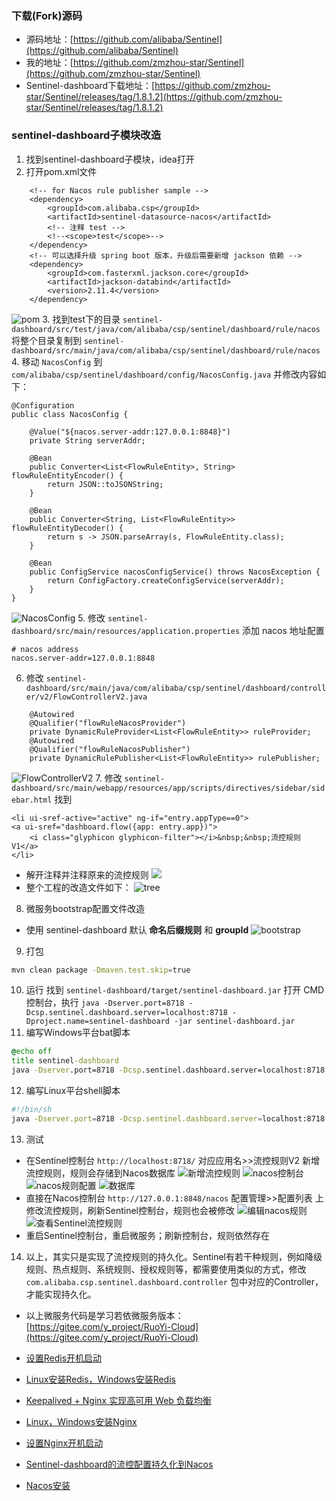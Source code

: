### 下载(Fork)源码
- 源码地址：[https://github.com/alibaba/Sentinel](https://github.com/alibaba/Sentinel)
- 我的地址：[https://github.com/zmzhou-star/Sentinel](https://github.com/zmzhou-star/Sentinel)
- Sentinel-dashboard下载地址​：[https://github.com/zmzhou-star/Sentinel/releases/tag/1.8.1.2](https://github.com/zmzhou-star/Sentinel/releases/tag/1.8.1.2)
### sentinel-dashboard子模块改造
1. 找到sentinel-dashboard子模块，idea打开
2. 打开pom.xml文件
```
    <!-- for Nacos rule publisher sample -->
    <dependency>
        <groupId>com.alibaba.csp</groupId>
        <artifactId>sentinel-datasource-nacos</artifactId>
        <!-- 注释 test -->
        <!--<scope>test</scope>-->
    </dependency>
    <!-- 可以选择升级 spring boot 版本，升级后需要新增 jackson 依赖 -->
    <dependency>
        <groupId>com.fasterxml.jackson.core</groupId>
        <artifactId>jackson-databind</artifactId>
        <version>2.11.4</version>
    </dependency>
```
![pom](imgs/pom.png)
3. 找到test下的目录 `sentinel-dashboard/src/test/java/com/alibaba/csp/sentinel/dashboard/rule/nacos` 将整个目录复制到 `sentinel-dashboard/src/main/java/com/alibaba/csp/sentinel/dashboard/rule/nacos`
4. 移动 `NacosConfig` 到 `com/alibaba/csp/sentinel/dashboard/config/NacosConfig.java` 并修改内容如下：
```
@Configuration
public class NacosConfig {

    @Value("${nacos.server-addr:127.0.0.1:8848}")
    private String serverAddr;

    @Bean
    public Converter<List<FlowRuleEntity>, String> flowRuleEntityEncoder() {
        return JSON::toJSONString;
    }

    @Bean
    public Converter<String, List<FlowRuleEntity>> flowRuleEntityDecoder() {
        return s -> JSON.parseArray(s, FlowRuleEntity.class);
    }

    @Bean
    public ConfigService nacosConfigService() throws NacosException {
        return ConfigFactory.createConfigService(serverAddr);
    }
}
```
![NacosConfig](imgs/NacosConfig.png)
5. 修改 `sentinel-dashboard/src/main/resources/application.properties` 添加 nacos 地址配置
```
# nacos address
nacos.server-addr=127.0.0.1:8848
```
6. 修改 `sentinel-dashboard/src/main/java/com/alibaba/csp/sentinel/dashboard/controller/v2/FlowControllerV2.java`
```
    @Autowired
    @Qualifier("flowRuleNacosProvider")
    private DynamicRuleProvider<List<FlowRuleEntity>> ruleProvider;
    @Autowired
    @Qualifier("flowRuleNacosPublisher")
    private DynamicRulePublisher<List<FlowRuleEntity>> rulePublisher;
```
![FlowControllerV2](imgs/controller.png)
7. 修改 `sentinel-dashboard/src/main/webapp/resources/app/scripts/directives/sidebar/sidebar.html` 找到
```
<li ui-sref-active="active" ng-if="entry.appType==0">
<a ui-sref="dashboard.flow({app: entry.app})">
    <i class="glyphicon glyphicon-filter"></i>&nbsp;&nbsp;流控规则 V1</a>
</li>
```
- 解开注释并注释原来的流控规则
![](imgs/sidebar.png)
- 整个工程的改造文件如下：
![tree](imgs/tree.png)
8. 微服务bootstrap配置文件改造
- 使用 sentinel-dashboard 默认 **命名后缀规则** 和 **groupId** 
![bootstrap](imgs/bootstrap.png)
9. 打包
```bash
mvn clean package -Dmaven.test.skip=true
```
10. 运行
找到 `sentinel-dashboard/target/sentinel-dashboard.jar` 打开 CMD 控制台，执行
`java -Dserver.port=8718 -Dcsp.sentinel.dashboard.server=localhost:8718 -Dproject.name=sentinel-dashboard -jar sentinel-dashboard.jar`
11. 编写Windows平台bat脚本
```bat
@echo off
title sentinel-dashboard
java -Dserver.port=8718 -Dcsp.sentinel.dashboard.server=localhost:8718 -Dproject.name=sentinel-dashboard -jar sentinel-dashboard.jar
```
12. 编写Linux平台shell脚本
```sh
#!/bin/sh
java -Dserver.port=8718 -Dcsp.sentinel.dashboard.server=localhost:8718 -Dproject.name=sentinel-dashboard -jar sentinel-dashboard.jar
```
13. 测试
- 在Sentinel控制台 `http://localhost:8718/` 对应应用名>>流控规则V2 新增流控规则，规则会存储到Nacos数据库
![新增流控规则](imgs/add-rule.png)
![nacos控制台](imgs/nacos.png)
![nacos规则配置](imgs/nacos-rule.png)
![数据库](imgs/config_info.png)
- 直接在Nacos控制台 `http://127.0.0.1:8848/nacos` 配置管理>>配置列表 上修改流控规则，刷新Sentinel控制台，规则也会被修改
![编辑nacos规则](imgs/nacos-edit.png)
![查看Sentinel流控规则](imgs/edit-rule.png)
- 重启Sentinel控制台，重启微服务；刷新控制台，规则依然存在
14. 以上，其实只是实现了流控规则的持久化。Sentinel有若干种规则，例如降级规则、热点规则、系统规则、授权规则等，都需要使用类似的方式，修改 `com.alibaba.csp.sentinel.dashboard.controller` 包中对应的Controller，才能实现持久化。

- 以上微服务代码是学习若依微服务版本：[https://gitee.com/y_project/RuoYi-Cloud](https://gitee.com/y_project/RuoYi-Cloud)

- [设置Redis开机启动](https://mp.weixin.qq.com/s/9DVvr-tfsnhe5EU60Ys2Uw)
- [Linux安装Redis，Windows安装Redis](https://mp.weixin.qq.com/s/wMD7JsW7nO9MNAfLoS3goQ)
- [Keepalived + Nginx 实现高可用 Web 负载均衡](https://mp.weixin.qq.com/s/mb2Dpd5iKTkvZd22YoXegQ)
- [Linux，Windows安装Nginx](https://mp.weixin.qq.com/s/x7JktQH3RIzGeRTQts7Xxg)
- [设置Nginx开机启动](https://mp.weixin.qq.com/s/EZWVZo5tTXpuUxIjEGXf_A)
- [Sentinel-dashboard的流控配置持久化到Nacos](https://mp.weixin.qq.com/s/J1pBh1gpqmKqKD0qYdkclg)
- [Nacos安装](https://mp.weixin.qq.com/s/duFTZTsnR1CHfn5OUFzFuw)
